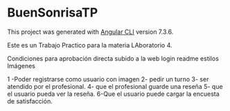 # BuenSonrisaTP

This project was generated with [Angular CLI](https://github.com/angular/angular-cli) version 7.3.6.

Este es un Trabajo Practico para la materia LAboratorio 4.

Condiciones para aprobación directa
subido a la web
login
readme
estilos
Imágenes

1 -Poder registrarse como usuario con imagen
2- pedir un turno
3- ser atendido por el profesional.
4- que el profesional guarde una reseña
5- que el usuario pueda ver la reseña.
6-Que el usuario puede cargar la encuesta de satisfacción.
